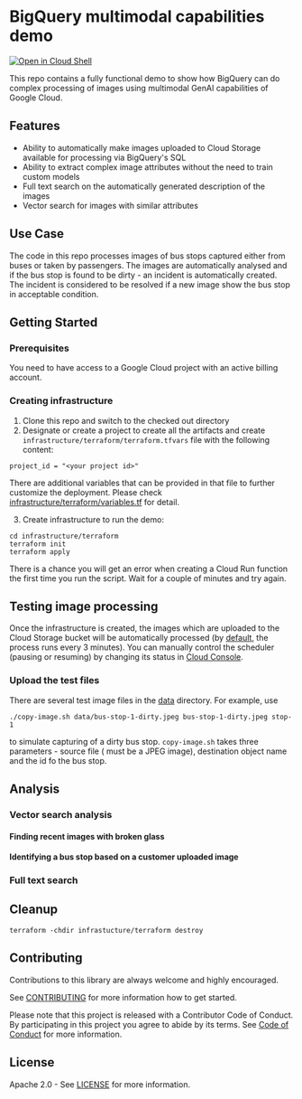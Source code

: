 # BigQuery multimodal capabilities demo

[![Open in Cloud Shell](https://gstatic.com/cloudssh/images/open-btn.svg)](https://ssh.cloud.google.com/cloudshell/editor?cloudshell_git_repo=GITHUB_URL)

This repo contains a fully functional demo to show how BigQuery can do complex processing of images
using multimodal GenAI capabilities of Google Cloud.

## Features

* Ability to automatically make images uploaded to Cloud Storage available for processing via
  BigQuery's SQL
* Ability to extract complex image attributes without the need to train custom models
* Full text search on the automatically generated description of the images
* Vector search for images with similar attributes

## Use Case

The code in this repo processes images of bus stops captured either from buses or taken by
passengers.
The images are automatically analysed and if the bus stop is found to be dirty - an incident is
automatically created. The incident is considered to be resolved if a new image show the bus stop
in acceptable condition.

[//]: # (TODO: add architecture diagram)

## Getting Started

### Prerequisites

You need to have access to a Google Cloud project with an active billing account.

### Creating infrastructure

1. Clone this repo and switch to the checked out directory
2. Designate or create a project to create all the artifacts and
   create `infrastructure/terraform/terraform.tfvars` file with
   the following content:

```text
project_id = "<your project id>"
```

There are additional variables that can be provided in that file to further customize the
deployment.
Please check [infrastructure/terraform/variables.tf](infrastructure/terraform/variables.tf) for
detail.

3. Create infrastructure to run the demo:

```shell
cd infrastructure/terraform
terraform init
terraform apply
```

There is a chance you will get an error when creating a Cloud Run function the first time you run
the script. Wait for a couple of minutes and try again.

## Testing image processing

Once the infrastructure is created, the images which are uploaded to the Cloud Storage bucket will
be
automatically processed (by [default](infrastructure/terraform/variables.tf), the process runs every
3 minutes).
You can manually control the scheduler (pausing or resuming) by changing its status
in [Cloud Console](https://console.cloud.google.com/cloudscheduler).

### Upload the test files

There are several test image files in the [data](data) directory. For example, use

```shell
./copy-image.sh data/bus-stop-1-dirty.jpeg bus-stop-1-dirty.jpeg stop-1
```

to simulate capturing of a dirty bus stop. `copy-image.sh` takes three parameters - source file (
must be a JPEG image), destination object name and the id fo the bus stop.

## Analysis
### Vector search analysis
#### Finding recent images with broken glass

#### Identifying a bus stop based on a customer uploaded image

### Full text search

## Cleanup

```shell
terraform -chdir infrastucture/terraform destroy 
```

## Contributing

Contributions to this library are always welcome and highly encouraged.

See [CONTRIBUTING](CONTRIBUTING.md) for more information how to get started.

Please note that this project is released with a Contributor Code of Conduct. By participating in
this project you agree to abide by its terms. See [Code of Conduct](CODE_OF_CONDUCT.md) for more
information.

## License

Apache 2.0 - See [LICENSE](LICENSE) for more information.